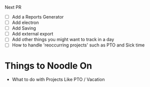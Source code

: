 Next PR

- [ ] Add a Reports Generator
- [ ] Add electron
- [ ] Add Saving 
- [ ] Add external export
- [ ] Add other things you might want to track in a day
- [ ] How to handle 'reoccurring projects' such as PTO and Sick time 

# Things to Noodle On

- What to do with Projects Like PTO / Vacation